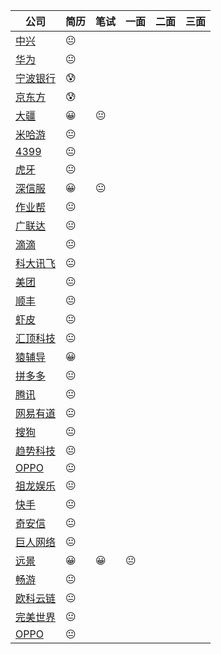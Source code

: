 | 公司                                                         | 简历 | 笔试 | 一面 | 二面 | 三面 |
| ------------------------------------------------------------ | ---- | ---- | ---- | ---- | ---- |
| [中兴](http://job.zte.com.cn/ZTE.Graduate.Web/Index/Index.aspx) | 😐    |      |      |      |      |
| [华为](https://career.huawei.com/reccampportal/portal5/job-progress.html) | 😐    |      |      |      |      |
| [宁波银行](https://zhaopin.nbcb.com.cn/recruit/resume/resumeCenter.jsp) | 😰    |      |      |      |      |
| [京东方](http://campus.boe.com/Portal/Apply/Index)           | 😰    |      |      |      |      |
| [大疆](https://we.dji.com/zh-CN/user)                        | 😀    | 😐    |      |      |      |
| [米哈游](https://join.mihoyo.com/#/candidateHome/applications) | 😐    |      |      |      |      |
| [4399](https://hr.4399om.com/main/?r=UserCenter)             | 😐    |      |      |      |      |
| [虎牙](https://join.mihoyo.com/#/candidateHome/applications) | 😐    |      |      |      |      |
| [深信服](https://join.mihoyo.com/#/candidateHome/applications) | 😀    | 😐    |      |      |      |
| [作业帮](https://join.mihoyo.com/#/candidateHome/applications) | 😐    |      |      |      |      |
| [广联达](https://join.mihoyo.com/#/candidateHome/applications) | 😐    |      |      |      |      |
| [滴滴](http://campus.didiglobal.com/campus_apply/didiglobal/6223#/candidateHome/applications) | 😐    |      |      |      |      |
| [科大讯飞](https://www.nowcoder.com/profile/356732022/resume) | 😐    |      |      |      |      |
| [美团](https://campus.meituan.com/apply-record)              | 😐    |      |      |      |      |
| [顺丰](http://campus.sf-express.com/#/personalCenter)        | 😐    |      |      |      |      |
| [虾皮](https://app.mokahr.com/campus_apply/shopee/2962#/candidateHome/applications) | 😐    |      |      |      |      |
| [汇顶科技](https://goodix.zhiye.com/Portal/Apply/Index)      | 😐    |      |      |      |      |
| [猿辅导](https://app.mokahr.com/m/candidate/applications/deliver-query/fenbi) | 😀    |      |      |      |      |
| [拼多多](https://careers.pinduoduo.com/campus/personal-center) | 😐    |      |      |      |      |
| [腾讯](https://join.qq.com/center.php)                       | 😐    |      |      |      |      |
| [网易有道](https://campus.163.com/app/personal/apply)        | 😐    |      |      |      |      |
| [搜狗](https://app.mokahr.com/campus_apply/sogou-inc01/104#/candidateHome/applications) | 😐    |      |      |      |      |
| [趋势科技]()                                                 | 😐    |      |      |      |      |
| [OPPO](https://xiaoyuan.zhaopin.com/resume/delivery)         | 😐    |      |      |      |      |
| [祖龙娱乐]()                                                 | 😐    |      |      |      |      |
| [快手](https://campus.kuaishou.cn/#/campus/my-apply)         | 😐    |      |      |      |      |
| [奇安信](https://www.nowcoder.com/profile/356732022/resume)  | 😐    |      |      |      |      |
| [巨人网络](https://www.nowcoder.com/profile/356732022/resume) | 😐    |      |      |      |      |
| [远景](https://campus.envisioncn.com/dream_par_stu_pc/dist/#/main/resumeDevelop) | 😀    | 😀    | 😐    |      |      |
| [畅游](http://zhaopin.changyou.com/wt/changyou/web/index?brandCode=1#/pc) | 😐    |      |      |      |      |
| [欧科云链](https://app.mokahr.com/campus_apply/okgroup/4334?sourceToken=bee5c9cc960b00c298223601b579103a#/candidateHome/applications) | 😐    |      |      |      |      |
| [完美世界](https://wanmei.zhiye.com/Portal/Apply/Index)      | 😐    |      |      |      |      |
| [OPPO](https://xiaoyuan.zhaopin.com/resume/delivery)         | 😐    |      |      |      |      |

